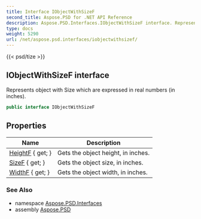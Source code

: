 ```yaml
---
title: Interface IObjectWithSizeF
second_title: Aspose.PSD for .NET API Reference
description: Aspose.PSD.Interfaces.IObjectWithSizeF interface. Represents object with Size which are expressed in real numbers in inches
type: docs
weight: 5290
url: /net/aspose.psd.interfaces/iobjectwithsizef/
---
```

{{< psd/tize >}}
## IObjectWithSizeF interface

Represents object with Size which are expressed in real numbers (in inches).

```csharp
public interface IObjectWithSizeF
```

## Properties

| Name | Description |
| --- | --- |
| [HeightF](../../aspose.psd.interfaces/iobjectwithsizef/heightf/) { get; } | Gets the object height, in inches. |
| [SizeF](../../aspose.psd.interfaces/iobjectwithsizef/sizef/) { get; } | Gets the object size, in inches. |
| [WidthF](../../aspose.psd.interfaces/iobjectwithsizef/widthf/) { get; } | Gets the object width, in inches. |

### See Also

* namespace [Aspose.PSD.Interfaces](../../aspose.psd.interfaces/)
* assembly [Aspose.PSD](../../)



